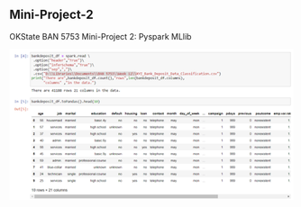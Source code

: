 ## Mini-Project-2
OKState BAN 5753 Mini-Project 2: Pyspark MLlib


![1_reading_data](Images/1_reading_data.png)
